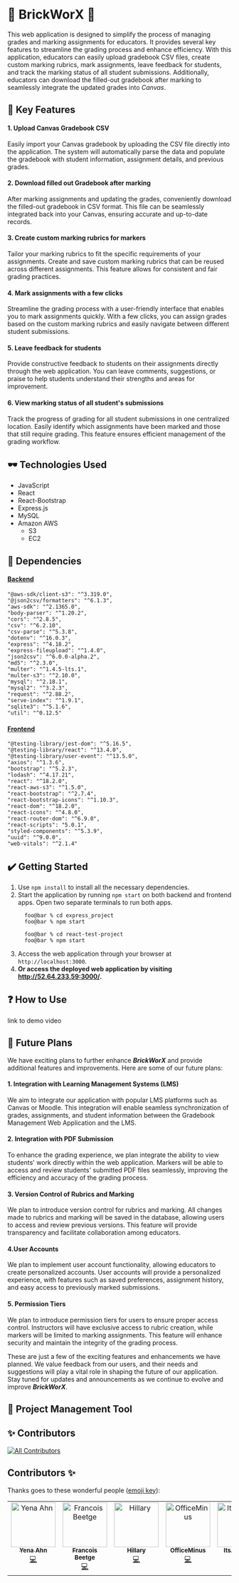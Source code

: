 # :large_blue_diamond: BrickWorX :large_blue_diamond:

This web application is designed to simplify the process of managing grades and marking assignments for educators. It provides several key features to streamline the grading process and enhance efficiency. With this application, educators can easily upload gradebook CSV files, create custom marking rubrics, mark assignments, leave feedback for students, and track the marking status of all student submissions. Additionally, educators can download the filled-out gradebook after marking to seamlessly integrate the updated grades into *Canvas*.

## :key: Key Features
#### 1. Upload Canvas Gradebook CSV
Easily import your Canvas gradebook by uploading the CSV file directly into the application. The system will automatically parse the data and populate the gradebook with student information, assignment details, and previous grades.
#### 2. Download filled out Gradebook after marking
After marking assignments and updating the grades, conveniently download the filled-out gradebook in CSV format. This file can be seamlessly integrated back into your Canvas, ensuring accurate and up-to-date records.
#### 3. Create custom marking rubrics for markers
Tailor your marking rubrics to fit the specific requirements of your assignments. Create and save custom marking rubrics that can be reused across different assignments. This feature allows for consistent and fair grading practices.
#### 4. Mark assignments with a few clicks
Streamline the grading process with a user-friendly interface that enables you to mark assignments quickly. With a few clicks, you can assign grades based on the custom marking rubrics and easily navigate between different student submissions.
#### 5. Leave feedback for students
Provide constructive feedback to students on their assignments directly through the web application. You can leave comments, suggestions, or praise to help students understand their strengths and areas for improvement.
#### 6. View marking status of all student's submissions
Track the progress of grading for all student submissions in one centralized location. Easily identify which assignments have been marked and those that still require grading. This feature ensures efficient management of the grading workflow.

## :dark_sunglasses: Technologies Used
* JavaScript
* React
* React-Bootstrap
* Express.js
* MySQL
* Amazon AWS
  - S3
  - EC2

## :wrench: Dependencies
#### [Backend](https://github.com/uoa-compsci399-s1-2023/project-team-18/blob/upgradesToCreation/express_project/package.json)
    "@aws-sdk/client-s3": "^3.319.0",
    "@json2csv/formatters": "^6.1.3",
    "aws-sdk": "^2.1365.0",
    "body-parser": "^1.20.2",
    "cors": "^2.8.5",
    "csv": "^6.2.10",
    "csv-parse": "^5.3.8",
    "dotenv": "^16.0.3",
    "express": "^4.18.2",
    "express-fileupload": "^1.4.0",
    "json2csv": "^6.0.0-alpha.2",
    "md5": "^2.3.0",
    "multer": "^1.4.5-lts.1",
    "multer-s3": "^2.10.0",
    "mysql": "^2.18.1",
    "mysql2": "^3.2.3",
    "request": "^2.88.2",
    "serve-index": "^1.9.1",
    "sqlite3": "^5.1.6",
    "util": "^0.12.5"
#### [Frontend](https://github.com/uoa-compsci399-s1-2023/project-team-18/blob/upgradesToCreation/react-test-project/package.json)
    "@testing-library/jest-dom": "^5.16.5",
    "@testing-library/react": "^13.4.0",
    "@testing-library/user-event": "^13.5.0",
    "axios": "^1.3.6",
    "bootstrap": "^5.2.3",
    "lodash": "^4.17.21",
    "react": "^18.2.0",
    "react-aws-s3": "^1.5.0",
    "react-bootstrap": "^2.7.4",
    "react-bootstrap-icons": "^1.10.3",
    "react-dom": "^18.2.0",
    "react-icons": "^4.8.0",
    "react-router-dom": "^6.9.0",
    "react-scripts": "5.0.1",
    "styled-components": "^5.3.9",
    "uuid": "^9.0.0",
    "web-vitals": "^2.1.4"

## :heavy_check_mark: Getting Started
1. Use `npm install` to install all the necessary dependencies.
2. Start the application by running `npm start` on both backend and frontend apps. Open two separate terminals to run both apps.
    ```console
      foo@bar % cd express_project
      foo@bar % npm start
    ```
    ```console
      foo@bar % cd react-test-project
      foo@bar % npm start
    ```
3. Access the web application through your browser at `http://localhost:3000`.
4. **Or access the deployed web application by visiting http://52.64.233.59:3000/.**

## :question: How to Use
link to demo video

## :thought_balloon: Future Plans

We have exciting plans to further enhance ***BrickWorX*** and provide additional features and improvements. Here are some of our future plans:

#### 1. Integration with Learning Management Systems (LMS)
   We aim to integrate our application with popular LMS platforms such as Canvas or Moodle. This integration will enable seamless synchronization of grades, assignments, and student information between the Gradebook Management Web Application and the LMS.
#### 2. Integration with PDF Submission
 To enhance the grading experience, we plan integrate the ability to view students' work directly within the web application. Markers will be able to access and review students' submitted PDF files seamlessly, improving the efficiency and accuracy of the grading process.

#### 3. Version Control of Rubrics and Marking
We plan to introduce version control for rubrics and marking. All changes made to rubrics and marking will be saved in the database, allowing users to access and review previous versions. This feature will provide transparency and facilitate collaboration among educators.

#### 4.User Accounts
We plan to implement user account functionality, allowing educators to create personalized accounts. User accounts will provide a personalized experience, with features such as saved preferences, assignment history, and easy access to previously marked submissions.

#### 5. Permission Tiers 
We plan to introduce permission tiers for users to ensure proper access control. Instructors will have exclusive access to rubric creation, while markers will be limited to marking assignments. This feature will enhance security and maintain the integrity of the grading process.

These are just a few of the exciting features and enhancements we have planned. We value feedback from our users, and their needs and suggestions will play a vital role in shaping the future of our application. Stay tuned for updates and announcements as we continue to evolve and improve ***BrickWorX***.

## :calendar: Project Management Tool


## :sparkles: Contributors
<!-- ALL-CONTRIBUTORS-BADGE:START - Do not remove or modify this section -->
[![All Contributors](https://img.shields.io/badge/all_contributors-5-orange.svg?style=flat-square)](#contributors-)
<!-- ALL-CONTRIBUTORS-BADGE:END -->

## Contributors ✨

Thanks goes to these wonderful people ([emoji key](https://allcontributors.org/docs/en/emoji-key)):

<!-- ALL-CONTRIBUTORS-LIST:START - Do not remove or modify this section -->
<!-- prettier-ignore-start -->
<!-- markdownlint-disable -->
<table>
  <tbody>
    <tr>
      <td align="center" valign="top" width="14.28%"><a href="https://github.com/Yena-Ahn"><img src="https://avatars.githubusercontent.com/u/75198944?v=4?s=100" width="100px;" alt="Yena Ahn"/><br /><sub><b>Yena Ahn</b></sub></a><br /><a href="https://github.com/uoa-compsci399-s1-2023/project-team-18/commits?author=Yena-Ahn" title="Code">💻</a></td>
      <td align="center" valign="top" width="14.28%"><a href="https://github.com/dampbacon"><img src="https://avatars.githubusercontent.com/u/7982855?v=4?s=100" width="100px;" alt="Francois Beetge"/><br /><sub><b>Francois Beetge</b></sub></a><br /><a href="https://github.com/uoa-compsci399-s1-2023/project-team-18/commits?author=dampbacon" title="Code">💻</a></td>
      <td align="center" valign="top" width="14.28%"><a href="https://github.com/hillaro"><img src="https://avatars.githubusercontent.com/u/69489040?v=4?s=100" width="100px;" alt="Hillary"/><br /><sub><b>Hillary</b></sub></a><br /><a href="https://github.com/uoa-compsci399-s1-2023/project-team-18/commits?author=hillaro" title="Code">💻</a></td>
      <td align="center" valign="top" width="14.28%"><a href="https://github.com/OfficeMinus"><img src="https://avatars.githubusercontent.com/u/88012436?v=4?s=100" width="100px;" alt="OfficeMinus"/><br /><sub><b>OfficeMinus</b></sub></a><br /><a href="https://github.com/uoa-compsci399-s1-2023/project-team-18/commits?author=OfficeMinus" title="Code">💻</a></td>
      <td align="center" valign="top" width="14.28%"><a href="https://github.com/ItsAmeKen"><img src="https://avatars.githubusercontent.com/u/110082308?v=4?s=100" width="100px;" alt="ItsAmeKen"/><br /><sub><b>ItsAmeKen</b></sub></a><br /><a href="https://github.com/uoa-compsci399-s1-2023/project-team-18/commits?author=ItsAmeKen" title="Code">💻</a></td>
    </tr>
  </tbody>
</table>

<!-- markdownlint-restore -->
<!-- prettier-ignore-end -->

<!-- ALL-CONTRIBUTORS-LIST:END -->

